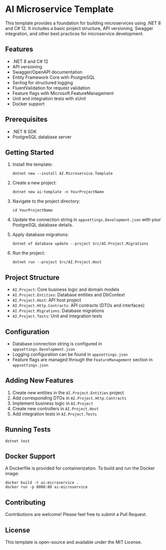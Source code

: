# AI Microservice Template

This template provides a foundation for building microservices using .NET 8 and C# 12. It includes a basic project structure, API versioning, Swagger integration, and other best practices for microservice development.

## Features

- .NET 8 and C# 12
- API versioning
- Swagger/OpenAPI documentation
- Entity Framework Core with PostgreSQL
- Serilog for structured logging
- FluentValidation for request validation
- Feature flags with Microsoft.FeatureManagement
- Unit and integration tests with xUnit
- Docker support

## Prerequisites

- .NET 8 SDK
- PostgreSQL database server

## Getting Started

1. Install the template:
   ```
   dotnet new --install AI.Microservice.Template
   ```

2. Create a new project:
   ```
   dotnet new ai-template -n YourProjectName
   ```

3. Navigate to the project directory:
   ```
   cd YourProjectName
   ```

4. Update the connection string in `appsettings.Development.json` with your PostgreSQL database details.

5. Apply database migrations:
   ```
   dotnet ef database update --project Src/AI.Project.Migrations
   ```

6. Run the project:
   ```
   dotnet run --project Src/AI.Project.Host
   ```

## Project Structure

- `AI.Project`: Core business logic and domain models
- `AI.Project.Entities`: Database entities and DbContext
- `AI.Project.Host`: API host project
- `AI.Project.Http.Contracts`: API contracts (DTOs and interfaces)
- `AI.Project.Migrations`: Database migrations
- `AI.Project.Tests`: Unit and integration tests

## Configuration

- Database connection string is configured in `appsettings.Development.json`
- Logging configuration can be found in `appsettings.json`
- Feature flags are managed through the `FeatureManagement` section in `appsettings.json`

## Adding New Features

1. Create new entities in the `AI.Project.Entities` project
2. Add corresponding DTOs in `AI.Project.Http.Contracts`
3. Implement business logic in `AI.Project`
4. Create new controllers in `AI.Project.Host`
5. Add integration tests in `AI.Project.Tests`

## Running Tests

```
dotnet test
```

## Docker Support

A Dockerfile is provided for containerization. To build and run the Docker image:

```
docker build -t ai-microservice .
docker run -p 8080:80 ai-microservice
```

## Contributing

Contributions are welcome! Please feel free to submit a Pull Request.

## License

This template is open-source and available under the MIT License.